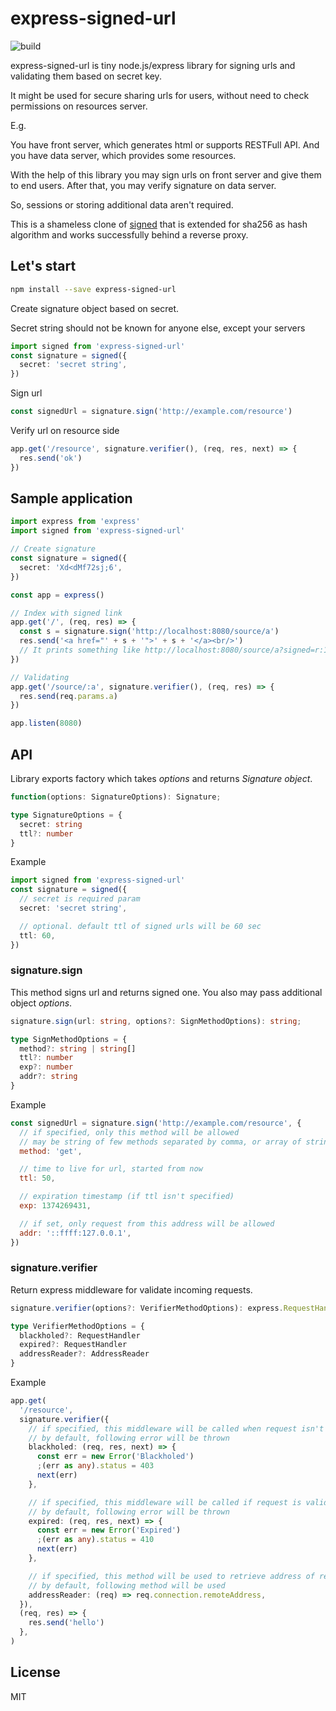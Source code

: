 # express-signed-url

![build](https://github.com/schmollmolch/express-signed-url/actions/workflows/build.yaml/badge.svg)

express-signed-url is tiny node.js/express library for signing urls and validating them based on secret key.

It might be used for secure sharing urls for users, without need to check permissions on resources server.

E.g.

You have front server, which generates html or supports RESTFull API. And you have data server, which provides some resources.

With the help of this library you may sign urls on front server and give them to end users. After that, you may verify signature on data server.

So, sessions or storing additional data aren't required.

This is a shameless clone of [signed](https://github.com/smbwain/signed) that is extended for sha256 as hash algorithm and works successfully behind a reverse proxy.

## Let's start

```bash
npm install --save express-signed-url
```

Create signature object based on secret.

Secret string should not be known for anyone else, except your servers

```ts
import signed from 'express-signed-url'
const signature = signed({
  secret: 'secret string',
})
```

Sign url

```ts
const signedUrl = signature.sign('http://example.com/resource')
```

Verify url on resource side

```ts
app.get('/resource', signature.verifier(), (req, res, next) => {
  res.send('ok')
})
```

## Sample application

```ts
import express from 'express'
import signed from 'express-signed-url'

// Create signature
const signature = signed({
  secret: 'Xd<dMf72sj;6',
})

const app = express()

// Index with signed link
app.get('/', (req, res) => {
  const s = signature.sign('http://localhost:8080/source/a')
  res.send('<a href="' + s + '">' + s + '</a><br/>')
  // It prints something like http://localhost:8080/source/a?signed=r:1422553972;e8d071f5ae64338e3d3ac8ff0bcc583b
})

// Validating
app.get('/source/:a', signature.verifier(), (req, res) => {
  res.send(req.params.a)
})

app.listen(8080)
```

## API

Library exports factory which takes _options_ and returns _Signature object_.

```ts
function(options: SignatureOptions): Signature;
```

```ts
type SignatureOptions = {
  secret: string
  ttl?: number
}
```

Example

```ts
import signed from 'express-signed-url'
const signature = signed({
  // secret is required param
  secret: 'secret string',

  // optional. default ttl of signed urls will be 60 sec
  ttl: 60,
})
```

### signature.sign

This method signs url and returns signed one. You also may pass additional object _options_.

```ts
signature.sign(url: string, options?: SignMethodOptions): string;
```

```ts
type SignMethodOptions = {
  method?: string | string[]
  ttl?: number
  exp?: number
  addr?: string
}
```

Example

```js
const signedUrl = signature.sign('http://example.com/resource', {
  // if specified, only this method will be allowed
  // may be string of few methods separated by comma, or array of strings
  method: 'get',

  // time to live for url, started from now
  ttl: 50,

  // expiration timestamp (if ttl isn't specified)
  exp: 1374269431,

  // if set, only request from this address will be allowed
  addr: '::ffff:127.0.0.1',
})
```

### signature.verifier

Return express middleware for validate incoming requests.

```ts
signature.verifier(options?: VerifierMethodOptions): express.RequestHandler;
```

```ts
type VerifierMethodOptions = {
  blackholed?: RequestHandler
  expired?: RequestHandler
  addressReader?: AddressReader
}
```

Example

```ts
app.get(
  '/resource',
  signature.verifier({
    // if specified, this middleware will be called when request isn't valid
    // by default, following error will be thrown
    blackholed: (req, res, next) => {
      const err = new Error('Blackholed')
      ;(err as any).status = 403
      next(err)
    },

    // if specified, this middleware will be called if request is valid, but it's been expired
    // by default, following error will be thrown
    expired: (req, res, next) => {
      const err = new Error('Expired')
      ;(err as any).status = 410
      next(err)
    },

    // if specified, this method will be used to retrieve address of remote client
    // by default, following method will be used
    addressReader: (req) => req.connection.remoteAddress,
  }),
  (req, res) => {
    res.send('hello')
  },
)
```

## License

MIT
